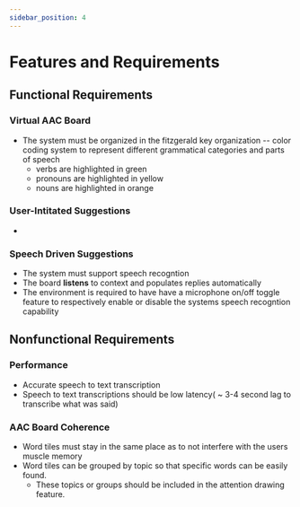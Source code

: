 ```yaml
---
sidebar_position: 4
---
```


# Features and Requirements

## Functional Requirements

### Virtual AAC Board
* The system must be organized in the fitzgerald key organization -- color coding system to represent different grammatical categories and parts of speech
    - verbs are highlighted in green
    - pronouns are highlighted in yellow
    - nouns are highlighted in orange

### User-Intitated Suggestions 
* 


### Speech Driven Suggestions
* The system must  support  speech recogntion
* The board **listens** to context and populates replies automatically 
* The environment is required to have have a microphone on/off toggle feature to respectively enable or disable the systems speech recogntion capability

## Nonfunctional Requirements

### Performance
* Accurate speech to text transcription
*  Speech to text transcriptions should be low latency( ~ 3-4 second lag to transcribe what was said)


### AAC Board Coherence
* Word tiles must stay in the same place as to not interfere with the users muscle memory
* Word tiles can be grouped by topic so that specific words can be easily found.
    - These topics or groups should be included in the attention drawing feature. 
